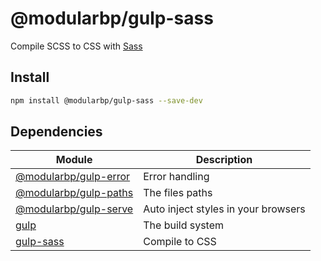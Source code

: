 # @modularbp/gulp-sass
Compile SCSS to CSS with [Sass]

[Sass]: https://github.com/sass/libsass

## Install
```sh
npm install @modularbp/gulp-sass --save-dev
```

## Dependencies
| Module | Description |
| ------ | ----------- |
| [@modularbp/gulp-error] | Error handling |
| [@modularbp/gulp-paths] | The files paths |
| [@modularbp/gulp-serve] | Auto inject styles in your browsers |
| [gulp] | The build system |
| [gulp-sass] | Compile to CSS |

[@modularbp/gulp-error]: https://github.com/modularbp/modular-gulp/tree/master/modules/gulp-error
[@modularbp/gulp-paths]: https://github.com/modularbp/modular-gulp/tree/master/modules/gulp-paths
[@modularbp/gulp-serve]: https://github.com/modularbp/modular-gulp/tree/master/modules/gulp-serve
[gulp]: https://github.com/gulpjs/gulp
[gulp-sass]: https://github.com/dlmanning/gulp-sass
